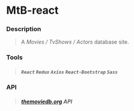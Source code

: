 # MtB-react
### Description
>A *Movies / TvShows / Actors* database site.

### Tools
>#### ***`React`***   ***`Redux`***   ***`Axios`***   ***`React-Bootstrap`***   ***`Sass`***

### API
>#####  [themoviedb.org](https://www.themoviedb.org) API
